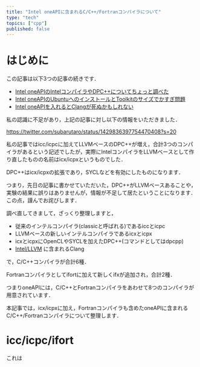 ```yaml
---
title: "Intel oneAPIに含まれるC/C++/Fortranコンパイラについて"
type: "tech"
topics: ["cpp"]
published: false
---
```


# はじめに
この記事は以下3つの記事の続きです．

- [Intel oneAPIのIntelコンパイラやDPC++についてちょっと調べた][1]
- [Intel oneAPIのUbuntuへのインストールとToolkitのサイズでかすぎ問題][2]
- [Intel oneAPIを入れるとClangが死ぬかもしれない][3]

[1]:https://zenn.dev/hishinuma_t/articles/intel-oneapi_dpc
[2]:https://zenn.dev/hishinuma_t/articles/intel-oneapi_install
[3]:https://zenn.dev/hishinuma_t/articles/intel-oneapi_clang

私の認識に不足があり，上記の記事に対し以下の情報をいただきました．

https://twitter.com/subarutaro/status/1429836397754470408?s=20

私の記事ではicc/icpcに加えてLLVMベースのDPC++が増え，合計3つのコンパイラがあるという記述でしたが，実際にIntelコンパイラをLLVMベースとして作り直したものの名前はicx/icpxというものでした．

DPC++はicx/icpxの拡張であり，SYCLなどを有効にしたものになります．

つまり，先日の記事に書かせていただいた，DPC++がLLVMベースあることや，実験の結果に誤りはありませんが，情報が不足して居たということになります．この点，謹んでお詫びします．

調べ直してきまして，ざっくり整理しますと，
- 従来のインテルコンパイラ(classicと呼ばれる)であるiccとicpc
- LLVMベースの新しいインテルコンパイラであるicxとicpx
- icxとicpxにOpenCLやSYCLを加えたDPC++(コマンドとしてはdpcpp)
- [Intel/LLVM](https://github.com/intel/llvm) に含まれるClang

で，C/C++コンパイラが合計6種．

Fortranコンパイラとしてifortに加えて新しくifxが追加され，合計2種．

つまりoneAPIには，C/C++とFortranコンパイラをあわせて8つのコンパイラが用意されています．

本記事では，icx/icpxに加え，Fortranコンパイラも含めたoneAPIに含まれるC/C++/Fortranコンパイラについて整理します．

# icc/icpc/ifort
これは

